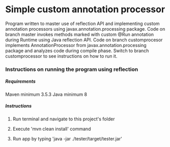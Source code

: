 # Simple custom annotation processor

Program written to master use of reflection API and implementing custom annotation processors using javax.annotation.processing package. Code on branch master invokes methods marked with custom @Run annotation during Runtime using Java reflection API. Code on branch customprocesor implements AnnotationProcessor from javax.annotation.processing package and analyzes code during compile phase. Switch to branch customprocessor to see instructions on how to run it.

### Instructions on running the program using reflection

##### Requirements

Maven minimum 3.5.3
Java minimum 8

##### Instructions

1. Run terminal and navigate to this project's folder

2. Execute 'mvn clean install' command

3. Run app by typing 'java -jar ./tester/target/tester.jar'


